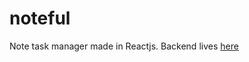 # noteful
Note task manager made in Reactjs. Backend lives [here](https://github.com/oliviadavis593/noteful-server)
